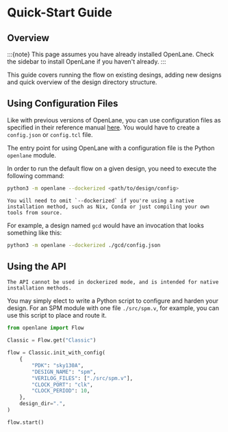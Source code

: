 # Quick-Start Guide

## Overview

:::{note}
This page assumes you have already installed OpenLane. Check the sidebar to install OpenLane if you haven't already.
:::

This guide covers running the flow on existing desings, adding new designs and quick overview of the design directory structure.

## Using Configuration Files
Like with previous versions of OpenLane, you can use configuration files as specified in their reference manual [here](../reference/configuration.md). You would have to create a `config.json` or `config.tcl` file.

The entry point for using OpenLane with a configuration file is the Python `openlane` module.

In order to run the default flow on a given design, you need to execute the following command:

```sh
python3 -m openlane --dockerized <path/to/design/config>
```

```{note}
You will need to omit `--dockerized` if you're using a native installation method, such as Nix, Conda or just compiling your own tools from source.
```

For example, a design named `gcd` would have an invocation that looks something like this:

```sh
python3 -m openlane --dockerized ./gcd/config.json
```


## Using the API

```{warning}
The API cannot be used in dockerized mode, and is intended for native installation methods.
```

You may simply elect to write a Python script to configure and harden your design. For an SPM module with one file `./src/spm.v`, for example, you can use this script to place and route it.

```python
from openlane import Flow

Classic = Flow.get("Classic")

flow = Classic.init_with_config(
    {
        "PDK": "sky130A",
        "DESIGN_NAME": "spm",
        "VERILOG_FILES": ["./src/spm.v"],
        "CLOCK_PORT": "clk",
        "CLOCK_PERIOD": 10,
    },
    design_dir=".",
)

flow.start()
```